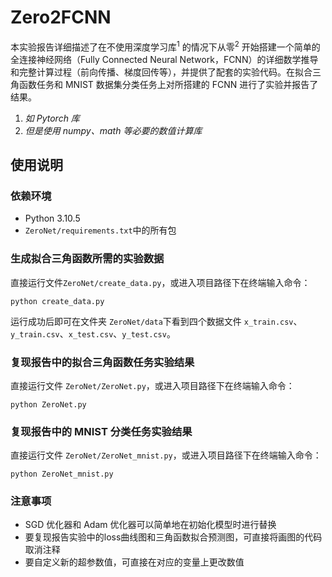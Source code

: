# Zero2FCNN
本实验报告详细描述了在不使用深度学习库<sup>1</sup> 的情况下从零<sup>2</sup> 开始搭建一个简单的全连接神经网络（Fully Connected Neural Network，FCNN）的详细数学推导和完整计算过程（前向传播、梯度回传等），并提供了配套的实验代码。在拟合三角函数任务和 MNIST 数据集分类任务上对所搭建的 FCNN 进行了实验并报告了结果。

1. *如 Pytorch 库*
2. *但是使用 numpy、math 等必要的数值计算库*

## 使用说明
### 依赖环境
* Python 3.10.5
* `ZeroNet/requirements.txt`中的所有包

### 生成拟合三角函数所需的实验数据
直接运行文件`ZeroNet/create_data.py`，或进入项目路径下在终端输入命令：
```
python create_data.py
```

运行成功后即可在文件夹 `ZeroNet/data`下看到四个数据文件 `x_train.csv`、`y_train.csv`、`x_test.csv`、`y_test.csv`。

### 复现报告中的拟合三角函数任务实验结果
直接运行文件 `ZeroNet/ZeroNet.py`，或进入项目路径下在终端输入命令：
```
python ZeroNet.py
```

### 复现报告中的 MNIST 分类任务实验结果
直接运行文件 `ZeroNet/ZeroNet_mnist.py`，或进入项目路径下在终端输入命令：
```
python ZeroNet_mnist.py
```

### 注意事项
* SGD 优化器和 Adam 优化器可以简单地在初始化模型时进行替换
* 要复现报告实验中的loss曲线图和三角函数拟合预测图，可直接将画图的代码取消注释
* 要自定义新的超参数值，可直接在对应的变量上更改数值
